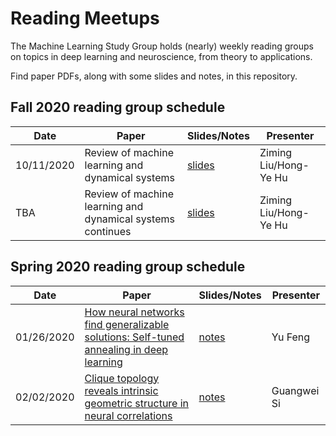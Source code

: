 # Reading Meetups

The Machine Learning Study Group holds (nearly) weekly reading groups on topics in deep learning and neuroscience, from theory to applications.

Find paper PDFs, along with some slides and notes, in this repository.

## Fall 2020 reading group schedule
| Date | Paper | Slides/Notes | Presenter |
|------------|-------------------------------------|------------------|----------------------------------|
|10/11/2020|Review of machine learning and dynamical systems|[slides](slides/machine_learning_dynamical_system.pdf)|Ziming Liu/Hong-Ye Hu|
|TBA|Review of machine learning and dynamical systems continues|[slides](slides/machine_learning_dynamical_system.pdf)|Ziming Liu/Hong-Ye Hu|

## Spring 2020 reading group schedule
| Date | Paper | Slides/Notes | Presenter |
|------------|-------------------------------------|------------------|----------------------------------|
| 01/26/2020 | [How neural networks find generalizable solutions: Self-tuned annealing in deep learning](https://arxiv.org/abs/2001.01678) |[notes](https://docs.google.com/presentation/d/1UOdbnmRHhlCC-WxJQO8AjICRD_ptq5TM4bbKctOce4I/edit#slide=id.g6e75f799d9_0_18) | Yu Feng|
| 02/02/2020 | [Clique topology reveals intrinsic geometric structure in neural correlations](https://www.pnas.org/content/112/44/13455) |[notes](https://docs.google.com/presentation/d/15kL-wCpzcKXV_4xkEgjCplUDm5Nnti2qX-kVyfWFKRQ/edit#slide=id.g6e78b4df97_0_11) | Guangwei Si|


